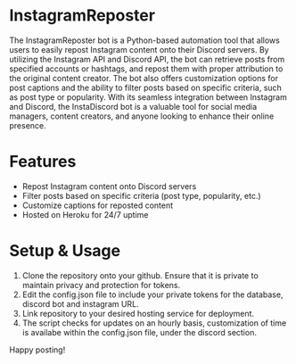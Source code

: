 # InstagramReposter
 The InstagramReposter bot is a Python-based automation tool that allows users to easily repost Instagram content onto their Discord servers. By utilizing the Instagram API and Discord API, the bot can retrieve posts from specified accounts or hashtags, and repost them with proper attribution to the original content creator. The bot also offers customization options for post captions and the ability to filter posts based on specific criteria, such as post type or popularity. With its seamless integration between Instagram and Discord, the InstaDiscord bot is a valuable tool for social media managers, content creators, and anyone looking to enhance their online presence.

# Features
* Repost Instagram content onto Discord servers
* Filter posts based on specific criteria (post type, popularity, etc.)
* Customize captions for reposted content
* Hosted on Heroku for 24/7 uptime

# Setup & Usage
1. Clone the repository onto your github. Ensure that it is private to maintain privacy and protection for tokens.
2. Edit the config.json file to include your private tokens for the database, discord bot and instagram URL. 
3. Link repository to your desired hosting service for deployment.
4. The script checks for updates on an hourly basis, customization of time is availabe within the config.json file, under the discord section.

Happy posting!
